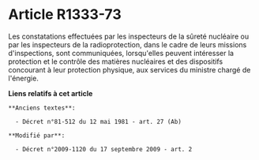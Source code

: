 # Article R1333-73

Les constatations effectuées par les inspecteurs de la sûreté nucléaire ou par les inspecteurs de la radioprotection, dans le
cadre de leurs missions d'inspections, sont communiquées, lorsqu'elles peuvent intéresser la protection et le contrôle des
matières nucléaires et des dispositifs concourant à leur protection physique, aux services du ministre chargé de l'énergie.

**Liens relatifs à cet article**

	**Anciens textes**:

	  - Décret n°81-512 du 12 mai 1981 - art. 27 (Ab)

	**Modifié par**:

	  - Décret n°2009-1120 du 17 septembre 2009 - art. 2
